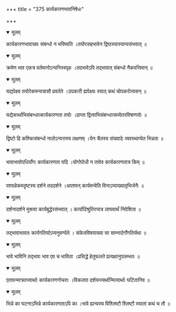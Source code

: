 +++
title = "375 कार्यकारणभावनिषेधः"

+++


<details open><summary>मूलम्</summary>

कार्यकारणभावाख्यः संबन्धो न भविष्यति ।तयोरसहभावेन द्विष्ठस्यास्याप्यसंभवात् ॥
</details>



<details open><summary>मूलम्</summary>

क्रमेण भाव एकत्र वर्तमानोऽन्यनिस्स्पृहः ।तदभावेऽपि तद्भावात् संबन्धो नैकवत्तिमान् ॥
</details>



<details open><summary>मूलम्</summary>

यद्यपेक्ष्य तयोरेकमन्यत्रासौ प्रवर्तते ।उपकारी ह्यपेक्ष्यः स्यात् कथं चोपकरोत्यसन् ॥
</details>



<details open><summary>मूलम्</summary>

यद्येकार्थाभिसंबन्धात्कार्यकारणता तयोः ।प्राप्ता द्वित्वाभिसंबन्धात्सव्येतरविषाणयोः ॥
</details>



<details open><summary>मूलम्</summary>

द्विष्टो हि कश्चित्संबन्धो नातोऽन्यत्तस्य लक्षणम् ।येन चैतस्य संख्यादेः व्यवस्थाप्येत भिन्नता ॥
</details>



<details open><summary>मूलम्</summary>

भावाभावोपधिर्योगः कार्यकारणता यदि ।योगोपोधी न तावेव कार्यकारणतात्र किम् ॥
</details>



<details open><summary>मूलम्</summary>

पश्यन्नेकमदृष्टस्य दर्शने तददर्शने ।अपश्यन् कार्यमन्वेति विनाऽप्याख्यातृभिर्जनैः ॥
</details>



<details open><summary>मूलम्</summary>

दर्शनादर्शने मुक्त्वा कार्यबुद्धेरसंभवात् । कार्यादिश्रुतिरप्यत्र लाघवार्थं निवेशिता ॥
</details>



<details open><summary>मूलम्</summary>

तद्भावाभावतः कार्यगतिर्याऽप्यनुवर्ण्यते । संकेतविषयाख्या सा साम्नादेर्गोगतिर्यथा ॥
</details>



<details open><summary>मूलम्</summary>

भावे भाविनि तद्भावः भाव एव च भाविता ।प्रसिद्धे हेतुफलते प्रत्यक्षानुपलम्भतः ॥
</details>



<details open><summary>मूलम्</summary>

एतावन्मात्रतत्त्वार्थाः कार्यकारणगोचराः ।विकलपा दर्शयन्त्यर्थान्मित्यार्थाः घटितानिव ॥
</details>



<details open><summary>मूलम्</summary>

भिन्ने का घटनाऽभिन्ने कार्यकारणताऽपि का ।भावे ह्यन्यस्य विश्लिष्टौ श्लिष्टौ स्यातां कथं च तौ ॥
</details>

